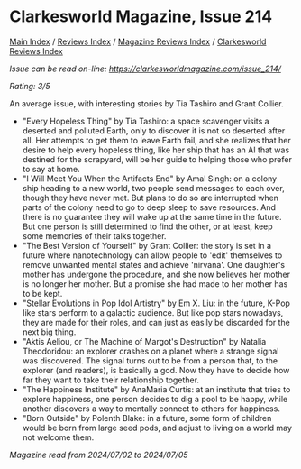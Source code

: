 # Clarkesworld Magazine, Issue 214

[Main Index](../../../README.md) / [Reviews Index](../../README.md) / [Magazine Reviews Index](../README.md) / [Clarkesworld Reviews Index](README.md)

*Issue can be read on-line: <https://clarkesworldmagazine.com/issue_214/>*

*Rating: 3/5*

An average issue, with interesting stories by Tia Tashiro and Grant Collier.

- "Every Hopeless Thing" by Tia Tashiro: a space scavenger visits a deserted and polluted Earth, only to discover it is not so deserted after all. Her attempts to get them to leave Earth fail, and she realizes that her desire to help every hopeless thing, like her ship that has an AI that was destined for the scrapyard, will be her guide to helping those who prefer to say at home.
- "I Will Meet You When the Artifacts End" by Amal Singh: on a colony ship heading to a new world, two people send messages to each over, though they have never met. But plans to do so are interrupted when parts of the colony need to go to deep sleep to save resources. And there is no guarantee they will wake up at the same time in the future. But one person is still determined to find the other, or at least, keep some memories of their talks together.
- "The Best Version of Yourself" by Grant Collier: the story is set in a future where nanotechnology can allow people to 'edit' themselves to remove unwanted mental states and achieve 'nirvana'. One daughter's mother has undergone the procedure, and she now believes her mother is no longer her mother. But a promise she had made to her mother has to be kept.
- "Stellar Evolutions in Pop Idol Artistry" by Em X. Liu: in the future, K-Pop like stars perform to a galactic audience. But like pop stars nowadays, they are made for their roles, and can just as easily be discarded for the next big thing.
- "Aktis Aeliou, or The Machine of Margot's Destruction" by Natalia Theodoridou: an explorer crashes on a planet where a strange signal was discovered. The signal turns out to be from a person that, to the explorer (and readers), is basically a god. Now they have to decide how far they want to take their relationship together.
- "The Happiness Institute" by AnaMaria Curtis: at an institute that tries to explore happiness, one person decides to dig a pool to be happy, while another discovers a way to mentally connect to others for happiness.
- "Born Outside" by Polenth Blake: in a future, some form of children would be born from large seed pods, and adjust to living on a world may not welcome them.

*Magazine read from 2024/07/02 to 2024/07/05*
